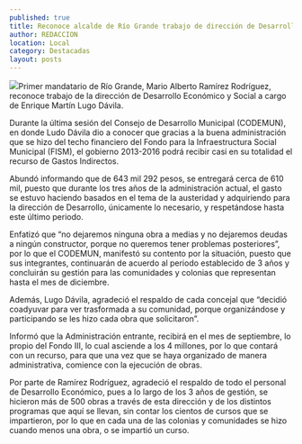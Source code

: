 ```yaml
---
published: true
title: Reconoce alcalde de Río Grande trabajo de dirección de Desarrollo Económico y Social
author: REDACCION
location: Local
category: Destacadas
layout: posts
---
```


![](http://i.imgur.com/3SWf91lm.jpg)Primer mandatario de Río Grande, Mario Alberto Ramírez Rodríguez, reconoce trabajo de la dirección de Desarrollo Económico y Social a cargo de Enrique Martín Lugo Dávila.

Durante la última sesión del Consejo de Desarrollo Municipal (CODEMUN), en donde Ludo Dávila dio a conocer que gracias a la buena administración que se hizo del techo financiero del Fondo para la Infraestructura Social Municipal (FISM), el gobierno 2013-2016 podrá recibir casi en su totalidad el recurso de Gastos Indirectos.

Abundó informando que de 643 mil 292 pesos, se entregará cerca de 610 mil, puesto que durante los tres años de la administración actual, el gasto se estuvo haciendo basados en el tema de la austeridad y adquiriendo para la dirección de Desarrollo, únicamente lo necesario, y respetándose hasta este último periodo.

Enfatizó que “no dejaremos ninguna obra a medias y no dejaremos deudas a ningún constructor, porque no queremos tener problemas posteriores”, por lo que el CODEMUN, manifestó su contento por la situación, puesto que sus integrantes, continuarán de acuerdo al periodo establecido de 3 años y concluirán su gestión para las comunidades y colonias que representan hasta el mes de diciembre.

Además, Lugo Dávila, agradeció el respaldo de cada concejal que “decidió coadyuvar para ver trasformada a su comunidad, porque organizándose y participando se les hizo cada obra que solicitaron”.

Informó que la Administración entrante, recibirá en el mes de septiembre, lo propio del Fondo III, lo cual asciende a los 4 millones, por lo que contará con un recurso, para que una vez que se haya organizado de manera administrativa, comience con la ejecución de obras.

Por parte de Ramírez Rodríguez, agradeció el respaldo de todo el personal de Desarrollo Económico, pues a lo largo de los 3 años de gestión, se hicieron más de 500 obras a través de esta dirección y de los distintos programas que aquí se llevan, sin contar los cientos de cursos que se impartieron, por lo que en cada una de las colonias y comunidades se hizo cuando menos una obra, o se impartió un curso.
